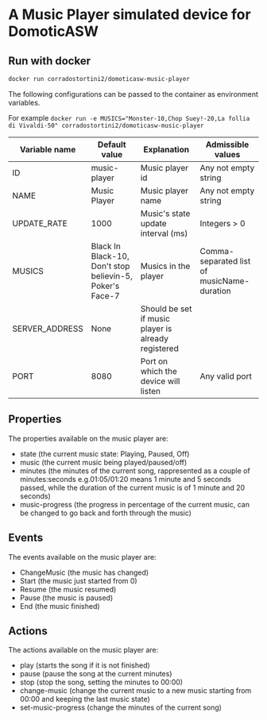 # A Music Player simulated device for DomoticASW

## Run with docker

```sh
docker run corradostortini2/domoticasw-music-player
```

The following configurations can be passed to the container as environment variables.

For example `docker run -e MUSICS="Monster-10,Chop Suey!-20,La follia di Vivaldi-50" corradostortini2/domoticasw-music-player`


| Variable name  | Default value                                            | Explanation                        | Admissible values                                                    |
|--------------  |----------------------------------------------------------|----------------------------------- |----------------------------------------------------------------------|
| ID             | music-player                                             | Music player id                    | Any not empty string                                                 |
| NAME           | Music Player                                             | Music player name                  | Any not empty string                                                 |
| UPDATE_RATE    | 1000                                                     | Music's state update interval (ms) | Integers > 0                                                        |
| MUSICS         | Black In Black-10, Don't stop believin-5, Poker's Face-7 | Musics in the player               | Comma-separated list of musicName-duration |
| SERVER_ADDRESS | None | Should be set if music player is already registered | |
| PORT         | 8080 | Port on which the device will listen               | Any valid port |

## Properties

The properties available on the music player are:
  - state (the current music state: Playing, Paused, Off)
  - music (the current music being played/paused/off)
  - minutes (the minutes of the current song, rappresented as a couple of minutes:seconds e.g.01:05/01:20 means 1 minute and 5 seconds passed, while the duration of the current music is of 1 minute and 20 seconds)
  - music-progress (the progress in percentage of the current music, can be changed to go back and forth through the music)

## Events

The events available on the music player are:
  - ChangeMusic (the music has changed)
  - Start (the music just started from 0)
  - Resume (the music resumed)
  - Pause (the music is paused)
  - End (the music finished)

## Actions

The actions available on the music player are:
  - play (starts the song if it is not finished)
  - pause (pause the song at the current minutes)
  - stop (stop the song, setting the minutes to 00:00)
  - change-music (change the current music to a new music starting from 00:00 and keeping the last music state)
  - set-music-progress (change the minutes of the current song)